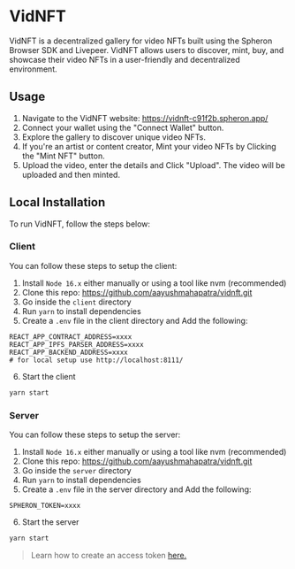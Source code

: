 # VidNFT
VidNFT is a decentralized gallery for video NFTs built using the Spheron Browser SDK and Livepeer. VidNFT allows users to discover, mint, buy, and showcase their video NFTs in a user-friendly and decentralized environment.

## Usage
1. Navigate to the VidNFT website: https://vidnft-c91f2b.spheron.app/
2. Connect your wallet using the "Connect Wallet" button.
3. Explore the gallery to discover unique video NFTs.
4. If you're an artist or content creator, Mint your video NFTs by Clicking the "Mint NFT" button.
5. Upload the video, enter the details and Click "Upload". The video will be uploaded and then minted.

## Local Installation
To run VidNFT, follow the steps below:

### Client
You can follow these steps to setup the client:
1. Install `Node 16.x` either manually or using a tool like nvm (recommended)
2. Clone this repo: https://github.com/aayushmahapatra/vidnft.git
3. Go inside the `client` directory
4. Run `yarn` to install dependencies
5. Create a `.env` file in the client directory and Add the following:
  ```
  REACT_APP_CONTRACT_ADDRESS=xxxx
  REACT_APP_IPFS_PARSER_ADDRESS=xxxx
  REACT_APP_BACKEND_ADDRESS=xxxx
  # for local setup use http://localhost:8111/
  ```
6. Start the client
  ```sh
  yarn start
  ```

### Server
You can follow these steps to setup the server:

1. Install `Node 16.x` either manually or using a tool like nvm (recommended)
2. Clone this repo: https://github.com/aayushmahapatra/vidnft.git
3. Go inside the `server` directory
4. Run `yarn` to install dependencies
5. Create a `.env` file in the server directory and Add the following:
  ```
  SPHERON_TOKEN=xxxx
  ```
6. Start the server
  ```sh
  yarn start
  ```
> Learn how to create an access token [here.](https://docs.spheron.network/rest-api/#creating-an-access-token)
